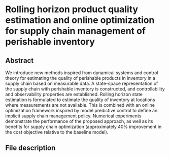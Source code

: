 # Rolling horizon product quality estimation and online optimization for supply chain management of perishable inventory

## Abstract 
We introduce new methods inspired from dynamical systems and control theory for estimating the quality of perishable products in inventory in a supply chain based on measurable data. A state-space representation of the supply chain with perishable inventory is constructed, and controllability and observability properties are established. Rolling horizon state estimation is formulated to estimate the quality of inventory at locations where measurements are not available. This is combined with an online optimization framework inspired by model predictive control to define an implicit supply chain management policy. Numerical experiments demonstrate the performance of the proposed approach, as well as its benefits for supply chain optimization (approximately 40% improvement in the cost objective relative to the baseline model).

## File description 
